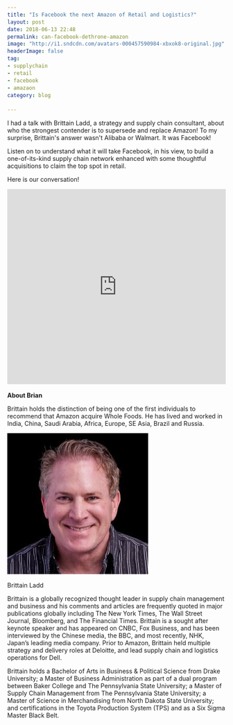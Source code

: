 ```yaml
---
title: "Is Facebook the next Amazon of Retail and Logistics?"
layout: post
date: 2018-06-13 22:48
permalink: can-facebook-dethrone-amazon
image: "http://i1.sndcdn.com/avatars-000457590984-xbxok8-original.jpg"
headerImage: false
tag:
- supplychain
- retail
- facebook
- amazaon
category: blog

---
```





I had a talk with Brittain Ladd, a strategy and supply chain consultant, about who the strongest contender is to supersede and replace Amazon! To my surprise, Brittain's answer wasn't Alibaba or Walmart. It was Facebook!

Listen on to understand what it will take Facebook, in his view, to build a one-of-its-kind supply chain network enhanced with some thoughtful acquisitions to claim the top spot in retail.

Here is our conversation!

<iframe width="100%" height="450" scrolling="no" frameborder="no" allow="autoplay" src="https://w.soundcloud.com/player/?url=https%3A//api.soundcloud.com/tracks/457784679&color=%235ba28e&auto_play=false&hide_related=false&show_comments=true&show_user=true&show_reposts=false&show_teaser=true&visual=true"></iframe>



**About Brian**

Brittain holds the distinction of being one of the first individuals to recommend that Amazon acquire Whole Foods. He has lived and worked in India, China, Saudi Arabia, Africa, Europe, SE Asia, Brazil and Russia. 

![brian](/assets/images/brian.jpg)

Brittain Ladd


 

Brittain is a globally recognized thought leader in supply chain management and business and his comments and articles are frequently quoted in major publications globally including The New York Times, The Wall Street Journal, Bloomberg, and The Financial Times.  Brittain is a sought after keynote speaker and has appeared on CNBC, Fox Business, and has been interviewed by the Chinese media, the BBC, and most recently, NHK, Japan’s leading media company. Prior to Amazon, Brittain held multiple strategy and delivery roles at Deloitte, and lead supply chain and logistics operations for Dell.

 

Brittain holds a Bachelor of Arts in Business & Political Science from Drake University; a Master of Business Administration as part of a dual program between Baker College and The Pennsylvania State University; a Master of Supply Chain Management from The Pennsylvania State University; a Master of Science in Merchandising from North Dakota State University; and certifications in the Toyota Production System (TPS) and as a Six Sigma Master Black Belt.



